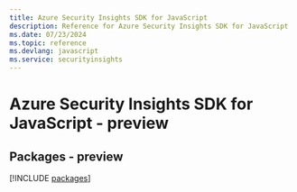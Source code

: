 ```yaml
---
title: Azure Security Insights SDK for JavaScript
description: Reference for Azure Security Insights SDK for JavaScript
ms.date: 07/23/2024
ms.topic: reference
ms.devlang: javascript
ms.service: securityinsights
---
```

# Azure Security Insights SDK for JavaScript - preview
## Packages - preview
[!INCLUDE [packages](security-insights-index.md)]